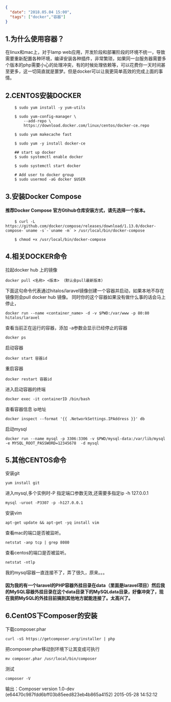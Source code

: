 ```json
{
  "date": "2018.05.04 15:00",
  "tags": ["docker","容器"]
}
```



## 1.为什么使用容器？

在linux和mac上，对于lamp web应用，开发阶段和部署阶段的环境不统一，导致需要重新配置各种环境，编译安装各种插件，非常繁琐，如果同一台服务器需要多个版本的php需要小心的处理冲突，有的时候处理依赖等，可以花费你一天时间甚至更多，这一切简直就是噩梦。但是docker可以让我更简单高效的完成上面的事情。


## 2.CENTOS安装DOCKER

```shell
    $ sudo yum install -y yum-utils

    $ sudo yum-config-manager \
        --add-repo \
        https://download.docker.com/linux/centos/docker-ce.repo

    $ sudo yum makecache fast

    $ sudo yum -y install docker-ce

    ## start up docker
    $ sudo systemctl enable docker

    $ sudo systemctl start docker

    # Add user to docker group
    $ sudo usermod -aG docker $USER

```

## 3.安装Docker Compose


#### 推荐Docker Compose 官方Gtihub仓库安装方式，请先选择一个版本。
```shell
    $ curl -L https://github.com/docker/compose/releases/download/1.13.0/docker-compose-`uname -s`-`uname -m` > /usr/local/bin/docker-compose

    $ chmod +x /usr/local/bin/docker-compose
```

## 4.相关DOCKER命令
拉起docker hub 上的镜像

    docker pull <名称> <版本> （默认会pull最新版本）

下面这句命令代表通过hitalos/laravel镜像创建一个容器并启动，如果本地不存在镜像则会pull docker hub 镜像。
同时你的这个容器如果没有做什么事的话会马上停止，

    docker run --name <container_name> -d -v $PWD:/var/www -p 80:80 hitalos/laravel


查看当前正在运行的容器，添加 -a参数会显示已经停止的容器

    docker ps

启动容器

    docker start 容器id


重启容器

    docker restart 容器id

进入启动容器的终端

    docker exec -it containerID /bin/bash 

查看容器信息 ip地址

    docker inspect --format '{{ .NetworkSettings.IPAddress }}' db


启动mysql

    docker run --name mysql -p 3306:3306 -v $PWD/mysql-data:/var/lib/mysql -e MYSQL_ROOT_PASSWORD=12345678  -d mysql



## 5.其他CENTOS命令

安装git

    yum install git

进入mysql,多个实例时-P 指定端口参数无效,还需要多指定ip -h 127.0.0.1 

    mysql -uroot -P3307 -p -h127.0.0.1

 安装vim

    apt-get update && apt-get -yq install vim

查看mac的端口是否被监听。

    netstat -anp tcp | grep 8080

 查看centos的端口是否被监听。

    netstat -ntlp




我的mysql容器一直连接不了，弄了很久，原来。。。

#### 因为我的有一个laravel的PHP容器外挂目录在data（里面是laravel项目）然后我的MySQL容器外挂目录在这个data目录下的MySQLdata目录，好像冲突了，现在我把MySQL的外挂目前搞到其他地方就能连接了。太高兴了。




## 6.CentOS下Composer的安装

下载composer.phar 

    curl -sS https://getcomposer.org/installer | php

把composer.phar移动到环境下让其变成可执行 

    mv composer.phar /usr/local/bin/composer

测试

    composer -V 

输出：Composer version 1.0-dev (e64470c987fdd6bff03b85eed823eb4b865a4152) 2015-05-28 14:52:12